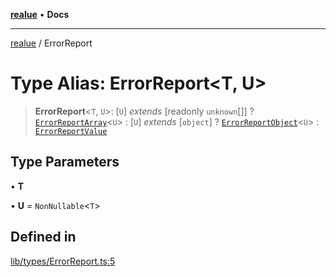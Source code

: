 [**realue**](../README.md) • **Docs**

***

[realue](../README.md) / ErrorReport

# Type Alias: ErrorReport\<T, U\>

> **ErrorReport**\<`T`, `U`\>: [`U`] *extends* [readonly `unknown`[]] ? [`ErrorReportArray`](ErrorReportArray.md)\<`U`\> : [`U`] *extends* [`object`] ? [`ErrorReportObject`](ErrorReportObject.md)\<`U`\> : [`ErrorReportValue`](ErrorReportValue.md)

## Type Parameters

• **T**

• **U** = `NonNullable`\<`T`\>

## Defined in

[lib/types/ErrorReport.ts:5](https://github.com/nevoland/realue/blob/bda2c81a122722d2211255b398b35c625b1e6a1c/lib/types/ErrorReport.ts#L5)
